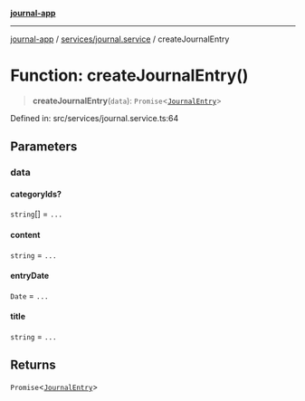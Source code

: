 [**journal-app**](../../../README.md)

***

[journal-app](../../../modules.md) / [services/journal.service](../README.md) / createJournalEntry

# Function: createJournalEntry()

> **createJournalEntry**(`data`): `Promise`\<[`JournalEntry`](../interfaces/JournalEntry.md)\>

Defined in: src/services/journal.service.ts:64

## Parameters

### data

#### categoryIds?

`string`[] = `...`

#### content

`string` = `...`

#### entryDate

`Date` = `...`

#### title

`string` = `...`

## Returns

`Promise`\<[`JournalEntry`](../interfaces/JournalEntry.md)\>
